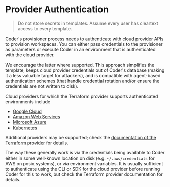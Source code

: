 # Provider Authentication

<blockquote class="danger">
  <p>
  Do not store secrets in templates. Assume every user has cleartext access
  to every template.
  </p>
</blockquote>

Coder's provisioner process needs to authenticate with cloud provider APIs to
provision workspaces. You can either pass credentials to the provisioner as
parameters or execute Coder in an environment that is authenticated with the
cloud provider.

We encourage the latter where supported. This approach simplifies the template,
keeps cloud provider credentials out of Coder's database (making it a less
valuable target for attackers), and is compatible with agent-based
authentication schemes (that handle credential rotation and/or ensure the
credentials are not written to disk).

Cloud providers for which the Terraform provider supports authenticated
environments include

- [Google Cloud](https://registry.terraform.io/providers/hashicorp/google/latest/docs)
- [Amazon Web Services](https://registry.terraform.io/providers/hashicorp/aws/latest/docs)
- [Microsoft Azure](https://registry.terraform.io/providers/hashicorp/azurerm/latest/docs)
- [Kubernetes](https://registry.terraform.io/providers/hashicorp/kubernetes/latest/docs)

Additional providers may be supported; check the
[documentation of the Terraform provider](https://registry.terraform.io/browse/providers)
for details.

The way these generally work is via the credentials being available to Coder
either in some well-known location on disk (e.g. `~/.aws/credentials` for AWS on
posix systems), or via environment variables. It is usually sufficient to
authenticate using the CLI or SDK for the cloud provider before running Coder
for this to work, but check the Terraform provider documentation for details.
